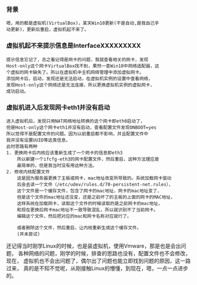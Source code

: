 ### 背景
    嗯，用的都是虚拟机(VirtualBox)，某天Win10更新(不是自动,是我自己手
    动更新)，更新后重启，虚拟机起不来了。

### 虚拟机起不来提示信息是InterfaceXXXXXXXXX
    提示信息忘记了，总之看记得是网卡的问题，我就查看相关的网卡，发现
    Host-only这个网卡VirtualBox找不到，果然一查Win10中网络适配器，这
    个虚拟的网卡缺失了。所以在虚拟机中主机网络管理中添加虚拟网卡。
    添加网卡后，启动，发现还是无法启动，在虚拟机实例的设置中查看网络，
    发现Host-only这个网络还是无法连接，所以更换虚拟机实例的虚拟网卡，
    成功启动。

### 虚拟机进入后发现网卡eth1并没有启动
    进入虚拟机后，发现只用NAT网络地址转换的这个网卡即eth0启动了，
    但是Host-only这个网卡eth1并没有启动，查看配置文件发现ONBOOT=yes
    所以觉得不是配置文件的问题。因为以前重启都不影响，并且配置文件中
    我并没有设置UUID等这类信息。
    此时思路有两种
    1. 更换网卡后内核应该重新生成了一个网卡的信息即eth3
        所以新建一个ifcfg-eth3的网卡配置文件，然后重启，这种方法理应是
        最简单的，但是我当时没有用这种方法。
    2. 修改内核配置文件
        这是因为服务器更换了主板或网卡，mac地址改变所导致的。系统加载网卡驱动
        后会去读一个文件（/etc/udev/rules.d/70-persistent-net.rules），
        这个文件是一个缓存文件，包含了网卡的mac地址，网卡的mac地址变了，
        但是这个文件的mac地址还没变，还是之前坏了的主板的上面的网卡的MAC地址，
        这样系统在加载网卡，读取这个文件的时候读取的是之前网卡的mac地址，
        和现在更换后网卡mac地址不一致导致混乱，所以就识别不了当前网卡。
        编辑这个文件，然后把对应的mac和网卡名称对应就行了。
        
        或者删除这个文件，然后重启，让内核重新生成这个缓存文件。
        (并未尝试)



还记得当时刚学Linux的时候，也是装虚拟机，使用Vmware，那是也是会出问题，
各种网络的问题，刚学的时候，排查的思路也没有，配置文件也不会修改，现在，
虚拟机也不会出问题了，偶尔出了问题也能立即找到问题的原因，这一路过来，
真的是不知不觉呢，从刚接触Linux的懵懂，到现在，嗯，一点一点进步的。